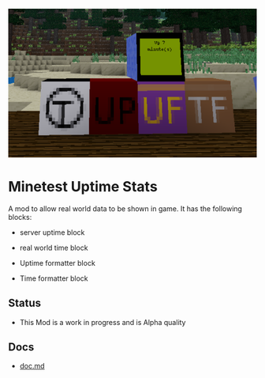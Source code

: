 ![screenshot](screenshot.png)

# Minetest Uptime Stats
A mod to allow real world data to be shown in game. It has the following blocks:

- server uptime block

- real world time block

- Uptime formatter block

- Time formatter block

## Status
- This Mod is a work in progress and is Alpha quality

## Docs
- [doc.md](docs/doc.md)